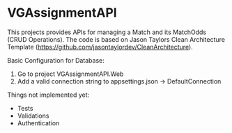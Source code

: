 # VGAssignmentAPI

This projects provides APIs for managing a Match and its MatchOdds (CRUD Operations). 
The code is based on Jason Taylors Clean Architecture Template (https://github.com/jasontaylordev/CleanArchitecture).

Basic Configuration for Database: 
1. Go to project VGAssignmentAPI.Web
2. Add a valid connection string to appsettings.json -> DefaultConnection 

Things not implemented yet:
- Tests
- Validations
- Authentication
